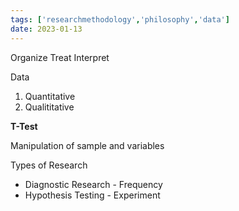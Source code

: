 ```yaml
---
tags: ['researchmethodology','philosophy','data']
date: 2023-01-13
---
```


Organize
Treat 
Interpret


Data
1. Quantitative
2. Qualititative 

**T-Test**

Manipulation of sample and variables

Types of Research
- Diagnostic Research - Frequency
- Hypothesis Testing - Experiment
    